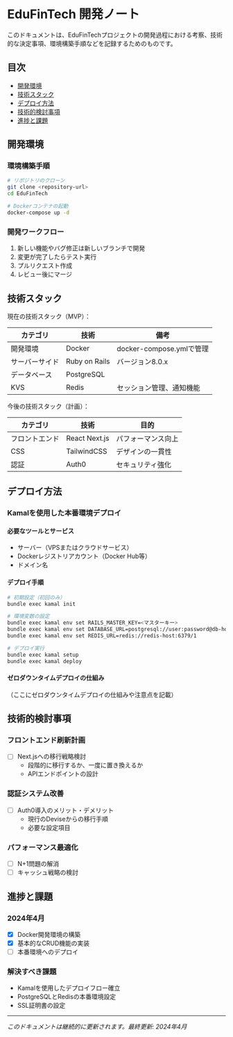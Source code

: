 # EduFinTech 開発ノート

このドキュメントは、EduFinTechプロジェクトの開発過程における考察、技術的な決定事項、環境構築手順などを記録するためのものです。

## 目次

- [開発環境](#開発環境)
- [技術スタック](#技術スタック)
- [デプロイ方法](#デプロイ方法)
- [技術的検討事項](#技術的検討事項)
- [進捗と課題](#進捗と課題)

## 開発環境

### 環境構築手順

```bash
# リポジトリのクローン
git clone <repository-url>
cd EduFinTech

# Dockerコンテナの起動
docker-compose up -d
```

### 開発ワークフロー

1. 新しい機能やバグ修正は新しいブランチで開発
2. 変更が完了したらテスト実行
3. プルリクエスト作成
4. レビュー後にマージ

## 技術スタック

現在の技術スタック（MVP）：

| カテゴリ | 技術 | 備考 |
|----------|------|------|
| 開発環境 | Docker | docker-compose.ymlで管理 |
| サーバーサイド | Ruby on Rails | バージョン8.0.x |
| データベース | PostgreSQL | |
| KVS | Redis | セッション管理、通知機能 |

今後の技術スタック（計画）：

| カテゴリ | 技術 | 目的 |
|----------|------|------|
| フロントエンド | React Next.js | パフォーマンス向上 |
| CSS | TailwindCSS | デザインの一貫性 |
| 認証 | Auth0 | セキュリティ強化 |

## デプロイ方法

### Kamalを使用した本番環境デプロイ

#### 必要なツールとサービス

- サーバー（VPSまたはクラウドサービス）
- Dockerレジストリアカウント（Docker Hub等）
- ドメイン名

#### デプロイ手順

```bash
# 初期設定（初回のみ）
bundle exec kamal init

# 環境変数の設定
bundle exec kamal env set RAILS_MASTER_KEY=<マスターキー>
bundle exec kamal env set DATABASE_URL=postgresql://user:password@db-host:5432/edufintech_production
bundle exec kamal env set REDIS_URL=redis://redis-host:6379/1

# デプロイ実行
bundle exec kamal setup
bundle exec kamal deploy
```

#### ゼロダウンタイムデプロイの仕組み

（ここにゼロダウンタイムデプロイの仕組みや注意点を記載）

## 技術的検討事項

### フロントエンド刷新計画

- [ ] Next.jsへの移行戦略検討
  - 段階的に移行するか、一度に置き換えるか
  - APIエンドポイントの設計

### 認証システム改善

- [ ] Auth0導入のメリット・デメリット
  - 現行のDeviseからの移行手順
  - 必要な設定項目

### パフォーマンス最適化

- [ ] N+1問題の解消
- [ ] キャッシュ戦略の検討

## 進捗と課題

### 2024年4月

- [x] Docker開発環境の構築
- [x] 基本的なCRUD機能の実装
- [ ] 本番環境へのデプロイ

### 解決すべき課題

- Kamalを使用したデプロイフロー確立
- PostgreSQLとRedisの本番環境設定
- SSL証明書の設定

---

*このドキュメントは継続的に更新されます。最終更新: 2024年4月* 